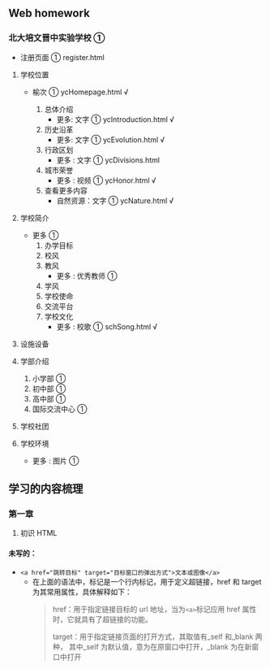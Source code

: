 ## Web homework

### 北大培文晋中实验学校 ①

- 注册页面 ① register.html

1. 学校位置

   - 榆次 ① ycHomepage.html √

     1. 总体介绍
        - 更多: 文字 ① ycIntroduction.html √
     2. 历史沿革
        - 更多: 文字 ① ycEvolution.html √
     3. 行政区划
        - 更多 : 文字 ① ycDivisions.html
     4. 城市荣誉
        - 更多 : 视频 ① ycHonor.html √
     5. 查看更多内容
        - 自然资源：文字 ① ycNature.html √

2. 学校简介

   - 更多 ①
     1. 办学目标
     2. 校风
     3. 教风
        - 更多 : 优秀教师 ①
     4. 学风
     5. 学校使命
     6. 交流平台
     7. 学校文化
        - 更多 : 校歌 ① schSong.html √

3. 设施设备

4. 学部介绍

   1. 小学部 ①
   2. 初中部 ①
   3. 高中部 ①
   4. 国际交流中心 ①

5. 学校社团

6. 学校环境
   - 更多 : 图片 ①

## 学习的内容梳理

### 第一章

1. 初识 HTML

#### 未写的：

- `<a href="跳转目标" target="目标窗口的弹出方式">文本或图像</a>`
  - 在上面的语法中，<a>标记是一个行内标记，用于定义超链接，href 和 target 为其常用属性，具体解释如下：
    > href：用于指定链接目标的 url 地址，当为`<a>`标记应用 href 属性时，它就具有了超链接的功能。
    >
    > target：用于指定链接页面的打开方式，其取值有\_self 和\_blank 两种，
    > 其中\_self 为默认值，意为在原窗口中打开，\_blank 为在新窗口中打开
